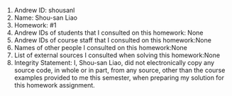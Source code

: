 1) Andrew ID: shousanl
2) Name: Shou-san Liao
3) Homework: #1
4) Andrew IDs of students that I consulted on this homework: None
5) Andrew IDs of course staff that I consulted on this homework:None
6) Names of other people I consulted on this homework:None
7) List of external sources I consulted when solving this homework:None
8) Integrity Statement: I, Shou-san Liao, did not electronically copy any source code, in whole or in part, from any source, other than the course examples provided to me this semester, when preparing my solution for this homework assignment.